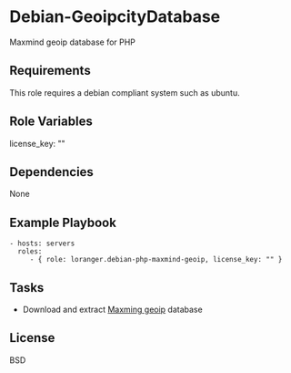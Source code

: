 Debian-GeoipcityDatabase
========================

Maxmind geoip database for PHP

Requirements
------------

This role requires a debian compliant system such as ubuntu.

Role Variables
--------------

license_key: ""

Dependencies
------------

None

Example Playbook
----------------

    - hosts: servers
      roles:
         - { role: loranger.debian-php-maxmind-geoip, license_key: "" }

Tasks
-----

  - Download and extract [Maxming geoip](http://www.maxmind.com/fr/geolocation_landing) database

License
-------

BSD